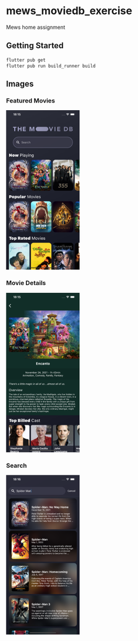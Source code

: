 # mews_moviedb_exercise

Mews home assignment

## Getting Started

```
flutter pub get
flutter pub run build_runner build
```

## Images

### Featured Movies
<img alt="Featured Movies" src="res/featured.png" width = "200px">

### Movie Details
<img alt="Movie Details" src="res/movie_details.png" width = "200px">

### Search
<img alt="Search" src="res/search.png" width = "200px">